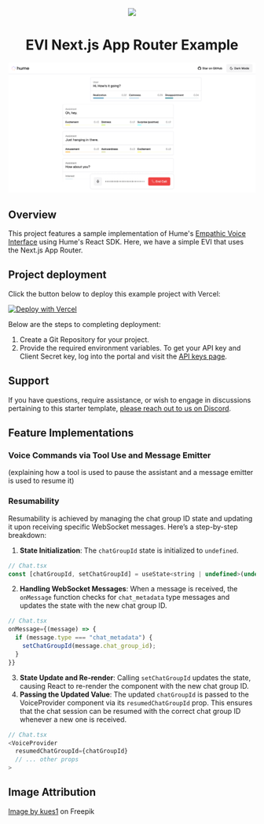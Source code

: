 <div align="center">
  <img src="https://storage.googleapis.com/hume-public-logos/hume/hume-banner.png">
  <h1>EVI Next.js App Router Example</h1>
</div>

![preview.png](preview.png)

## Overview

This project features a sample implementation of Hume's [Empathic Voice Interface](https://hume.docs.buildwithfern.com/docs/empathic-voice-interface-evi/overview) using Hume's React SDK. Here, we have a simple EVI that uses the Next.js App Router.

## Project deployment

Click the button below to deploy this example project with Vercel:

[![Deploy with Vercel](https://vercel.com/button)](https://vercel.com/new/clone?repository-url=https%3A%2F%2Fgithub.com%2Fhumeai%2Fhume-evi-next-js-starter&env=HUME_API_KEY,HUME_CLIENT_SECRET)

Below are the steps to completing deployment:

1. Create a Git Repository for your project.
2. Provide the required environment variables. To get your API key and Client Secret key, log into the portal and visit the [API keys page](https://beta.hume.ai/settings/keys).

## Support

If you have questions, require assistance, or wish to engage in discussions pertaining to this starter template, [please reach out to us on Discord](https://link.hume.ai/discord).

## Feature Implementations

### Voice Commands via Tool Use and Message Emitter

(explaining how a tool is used to pause the assistant and a message emitter is used to resume it)

### Resumability

Resumability is achieved by managing the chat group ID state and updating it upon receiving specific WebSocket messages. Here’s a step-by-step breakdown:

1. **State Initialization**: The `chatGroupId` state is initialized to `undefined`.
  ```js
  // Chat.tsx
  const [chatGroupId, setChatGroupId] = useState<string | undefined>(undefined);
  ```
2. **Handling WebSocket Messages**: When a message is received, the `onMessage` function checks for `chat_metadata` type messages and updates the state with the new chat group ID.
  ```js
  // Chat.tsx
  onMessage={(message) => {
    if (message.type === "chat_metadata") {
      setChatGroupId(message.chat_group_id);
    }
  }}
  ```
3. **State Update and Re-render**: Calling `setChatGroupId` updates the state, causing React to re-render the component with the new chat group ID.
4. **Passing the Updated Value**: The updated `chatGroupId` is passed to the VoiceProvider component via its `resumedChatGroupId` prop. This ensures that the chat session can be resumed with the correct chat group ID whenever a new one is received.
  ```js
  // Chat.tsx
  <VoiceProvider
    resumedChatGroupId={chatGroupId}
    // ... other props
  >
  ```

## Image Attribution
<a href="https://www.freepik.com/free-photo/white-paper-texture_1033849.htm#query=paper%20texture&position=30&from_view=keyword&track=ais_hybrid&uuid=d40bacf0-567c-4d14-bb2b-f7cf692e926b">Image by kues1</a> on Freepik